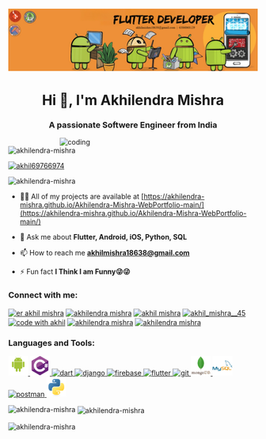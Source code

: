 ![logo](https://github.com/Akhilendra-Mishra/Akhilendra-Mishra/blob/main/flutter%20b.png)
<h1 align="center">Hi 👋, I'm Akhilendra Mishra</h1>
<h3 align="center">A passionate Softwere Engineer from India</h3>

<img align = "right" alt= "coding" width = "400" src="https://user-images.githubusercontent.com/55389276/140866485-8fb1c876-9a8f-4d6a-98dc-08c4981eaf70.gif">

<p align="left"> <img src="https://komarev.com/ghpvc/?username=akhilendra-mishra&label=Profile%20views&color=0e75b6&style=flat" alt="akhilendra-mishra" /> </p>

<p align="left"> <a href="https://twitter.com/akhil69766974" target="blank"><img src="https://img.shields.io/twitter/follow/akhil69766974?logo=twitter&style=for-the-badge" alt="akhil69766974" /></a> </p>

<p align="left"> <img src="https://komarev.com/ghpvc/?username=akhilendra-mishra&label=Profile%20views&color=0e75b6&style=flat" alt="akhilendra-mishra" /> </p>

- 👨‍💻 All of my projects are available at [https://akhilendra-mishra.github.io/Akhilendra-Mishra-WebPortfolio-main/](https://akhilendra-mishra.github.io/Akhilendra-Mishra-WebPortfolio-main/)

- 💬 Ask me about **Flutter, Android, iOS, Python, SQL**

- 📫 How to reach me **akhilmishra18638@gmail.com**

- ⚡ Fun fact **I Think I am Funny😜😜**

<h3 align="left">Connect with me:</h3>
<p align="left">
<a href="https://twitter.com/er akhil mishra" target="blank"><img align="center" src="https://raw.githubusercontent.com/rahuldkjain/github-profile-readme-generator/master/src/images/icons/Social/twitter.svg" alt="er akhil mishra" height="30" width="40" /></a>
<a href="https://linkedin.com/in/akhilendra mishra" target="blank"><img align="center" src="https://raw.githubusercontent.com/rahuldkjain/github-profile-readme-generator/master/src/images/icons/Social/linked-in-alt.svg" alt="akhilendra mishra" height="30" width="40" /></a>
<a href="https://fb.com/akhil mishra" target="blank"><img align="center" src="https://raw.githubusercontent.com/rahuldkjain/github-profile-readme-generator/master/src/images/icons/Social/facebook.svg" alt="akhil mishra" height="30" width="40" /></a>
<a href="https://instagram.com/akhil_mishra__45" target="blank"><img align="center" src="https://raw.githubusercontent.com/rahuldkjain/github-profile-readme-generator/master/src/images/icons/Social/instagram.svg" alt="akhil_mishra__45" height="30" width="40" /></a>
<a href="https://www.youtube.com/c/code with akhil" target="blank"><img align="center" src="https://raw.githubusercontent.com/rahuldkjain/github-profile-readme-generator/master/src/images/icons/Social/youtube.svg" alt="code with akhil" height="30" width="40" /></a>
<a href="https://www.hackerrank.com/akhilendra mishra" target="blank"><img align="center" src="https://raw.githubusercontent.com/rahuldkjain/github-profile-readme-generator/master/src/images/icons/Social/hackerrank.svg" alt="akhilendra mishra" height="30" width="40" /></a>
<a href="https://www.leetcode.com/akhilendra mishra" target="blank"><img align="center" src="https://raw.githubusercontent.com/rahuldkjain/github-profile-readme-generator/master/src/images/icons/Social/leet-code.svg" alt="akhilendra mishra" height="30" width="40" /></a>
</p>

<h3 align="left">Languages and Tools:</h3>
<p align="left"> <a href="https://developer.android.com" target="_blank" rel="noreferrer"> <img src="https://raw.githubusercontent.com/devicons/devicon/master/icons/android/android-original-wordmark.svg" alt="android" width="40" height="40"/> </a> <a href="https://www.w3schools.com/cs/" target="_blank" rel="noreferrer"> <img src="https://raw.githubusercontent.com/devicons/devicon/master/icons/csharp/csharp-original.svg" alt="csharp" width="40" height="40"/> </a> <a href="https://dart.dev" target="_blank" rel="noreferrer"> <img src="https://www.vectorlogo.zone/logos/dartlang/dartlang-icon.svg" alt="dart" width="40" height="40"/> </a> <a href="https://www.djangoproject.com/" target="_blank" rel="noreferrer"> <img src="https://cdn.worldvectorlogo.com/logos/django.svg" alt="django" width="40" height="40"/> </a> <a href="https://firebase.google.com/" target="_blank" rel="noreferrer"> <img src="https://www.vectorlogo.zone/logos/firebase/firebase-icon.svg" alt="firebase" width="40" height="40"/> </a> <a href="https://flutter.dev" target="_blank" rel="noreferrer"> <img src="https://www.vectorlogo.zone/logos/flutterio/flutterio-icon.svg" alt="flutter" width="40" height="40"/> </a> <a href="https://git-scm.com/" target="_blank" rel="noreferrer"> <img src="https://www.vectorlogo.zone/logos/git-scm/git-scm-icon.svg" alt="git" width="40" height="40"/> </a> <a href="https://www.mongodb.com/" target="_blank" rel="noreferrer"> <img src="https://raw.githubusercontent.com/devicons/devicon/master/icons/mongodb/mongodb-original-wordmark.svg" alt="mongodb" width="40" height="40"/> </a> <a href="https://www.mysql.com/" target="_blank" rel="noreferrer"> <img src="https://raw.githubusercontent.com/devicons/devicon/master/icons/mysql/mysql-original-wordmark.svg" alt="mysql" width="40" height="40"/> </a> <a href="https://postman.com" target="_blank" rel="noreferrer"> <img src="https://www.vectorlogo.zone/logos/getpostman/getpostman-icon.svg" alt="postman" width="40" height="40"/> </a> <a href="https://www.python.org" target="_blank" rel="noreferrer"> <img src="https://raw.githubusercontent.com/devicons/devicon/master/icons/python/python-original.svg" alt="python" width="40" height="40"/> </a> </p>

<p><img align="left" src="https://github-readme-stats.vercel.app/api/top-langs?username=akhilendra-mishra&show_icons=true&locale=en&layout=compact" alt="akhilendra-mishra" /></p>

<p>&nbsp;<img align="center" src="https://github-readme-stats.vercel.app/api?username=akhilendra-mishra&show_icons=true&locale=en" alt="akhilendra-mishra" /></p>

<p><img align="center" src="https://github-readme-streak-stats.herokuapp.com/?user=akhilendra-mishra&" alt="akhilendra-mishra" /></p>
